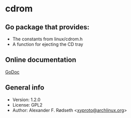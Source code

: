 # cdrom

## Go package that provides:

* The constants from linux/cdrom.h
* A function for ejecting the CD tray

## Online documentation

[GoDoc](https://godoc.org/github.com/xyproto/cdrom)

## General info

* Version: 1.2.0
* License: GPL2
* Author: Alexander F. Rødseth &lt;xyproto@archlinux.org&gt;
